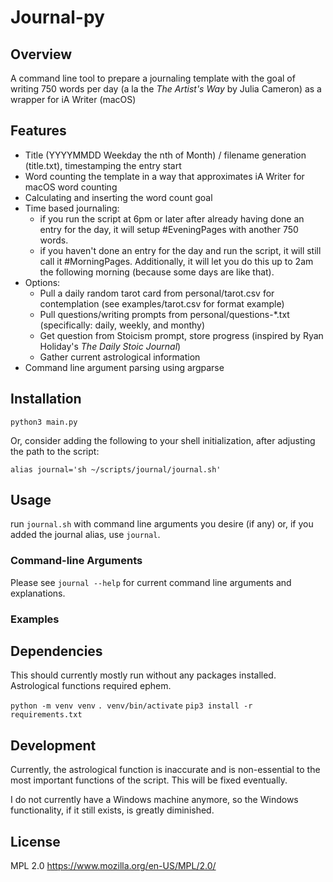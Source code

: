 # Journal-py

## Overview

A command line tool to prepare a journaling template with the goal of writing 750 words per day (a la the _The Artist's Way_ by Julia Cameron) as a wrapper for iA Writer (macOS)

## Features

- Title (YYYYMMDD Weekday the nth of Month) / filename generation (title.txt), timestamping the entry start
- Word counting the template in a way that approximates iA Writer for macOS word counting
- Calculating and inserting the word count goal
- Time based journaling: 
  - if you run the script at 6pm or later after already having done an entry for the day, it will setup #EveningPages with another 750 words. 
  - if you haven't done an entry for the day and run the script, it will still call it #MorningPages. Additionally, it will let you do this up to 2am the following morning (because some days are like that).
- Options:
  - Pull a daily random tarot card from personal/tarot.csv for contemplation (see examples/tarot.csv for format example) 
  - Pull questions/writing prompts from personal/questions-*.txt (specifically: daily, weekly, and monthy)
  - Get question from Stoicism prompt, store progress (inspired by Ryan Holiday's _The Daily Stoic Journal_)
  - Gather current astrological information
- Command line argument parsing using argparse

## Installation

```python3 main.py```

Or, consider adding the following to your shell initialization, after adjusting the path to the script:

```alias journal='sh ~/scripts/journal/journal.sh'```


## Usage

run ```journal.sh``` with command line arguments you desire (if any) or, if you added the journal alias, use ```journal```.

### Command-line Arguments

Please see ```journal --help``` for current command line arguments and explanations.

### Examples

## Dependencies

This should currently mostly run without any packages installed. Astrological functions required ephem.

```python -m venv venv```
```. venv/bin/activate```
```pip3 install -r requirements.txt```


## Development

Currently, the astrological function is inaccurate and is non-essential to the most important functions of the script. This will be fixed eventually.

I do not currently have a Windows machine anymore, so the Windows functionality, if it still exists, is greatly diminished.

## License

MPL 2.0 https://www.mozilla.org/en-US/MPL/2.0/
